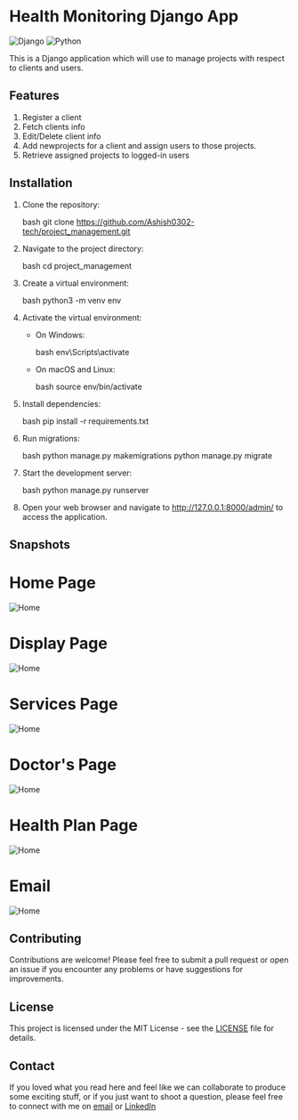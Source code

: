 # Health Monitoring Django App

![Django](https://img.shields.io/badge/Django-3.2-green)
![Python](https://img.shields.io/badge/Python-3.9-blue)

This is a Django application which will use to manage projects with respect to clients and users.

## Features

 1. Register a client
 2. Fetch clients info
 3. Edit/Delete client info
 4. Add newprojects for a client and assign users to those projects.
 5. Retrieve assigned projects to logged-in users

## Installation

1. Clone the repository:

    bash
    git clone https://github.com/Ashish0302-tech/project_management.git
    

2. Navigate to the project directory:

    bash
    cd project_management
    

3. Create a virtual environment:

    bash
    python3 -m venv env
    

4. Activate the virtual environment:

    - On Windows:

        bash
        env\Scripts\activate
        

    - On macOS and Linux:

        bash
        source env/bin/activate
        

5. Install dependencies:

    bash
    pip install -r requirements.txt
    

6. Run migrations:

    bash
    python manage.py makemigrations
    python manage.py migrate
    

7. Start the development server:

    bash
    python manage.py runserver
    

8. Open your web browser and navigate to http://127.0.0.1:8000/admin/ to access the application.

## Snapshots

# Home Page
![Home](SnapShots/home.png)

# Display Page
![Home](SnapShots/Display.png)

# Services Page
![Home](SnapShots/Services.png)

# Doctor's Page
![Home](SnapShots/DoctorsPage.png)

# Health Plan Page
![Home](SnapShots/ViewPlan.png)

# Email
![Home](SnapShots/Email.jpeg)



## Contributing

Contributions are welcome! Please feel free to submit a pull request or open an issue if you encounter any problems or have suggestions for improvements.

## License

This project is licensed under the MIT License - see the [LICENSE](LICENSE) file for details.

## Contact
If you loved what you read here and feel like we can collaborate to produce some exciting stuff, or if you
just want to shoot a question, please feel free to connect with me on 
<a href="mailto:ashishkalwar03@gmail.com">email</a> or 
<a href="https://www.linkedin.com/in/ashish-kalwar/" target="_blank">LinkedIn</a>
